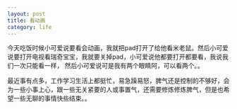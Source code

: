 ```yaml
---
layout: post
title: 看动画
category: life
---
```


今天吃饭时候小可爱说要看会动画，我就把pad打开了给他看米老鼠。然后小可爱说要打开电视看瑞奇宝宝，我就要关掉pad，小可爱说他都要打开都要看，我说我们一次只能看一样， 然后小可爱说可是我有两个眼睛阿，可以看两个。。

最近事有点多，工作学习生活上都挺忙，易急躁易怒，脾气还是控制的不够好，会为一些小事上心，跟一些无关紧要的人或事置气，还需要修炼修炼脾气，但是也希望一些无聊的事情快些结束。。

